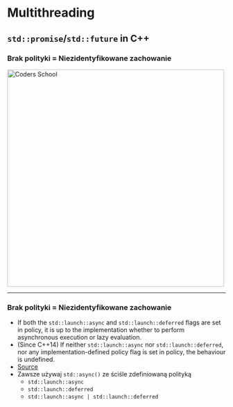 <!-- .slide: data-background="#111111" -->

# Multithreading

## `std::promise`/`std::future` in C++

### Brak polityki = Niezidentyfikowane zachowanie

<a href="https://coders.school">
    <img width="500" data-src="../coders_school_logo.png" alt="Coders School" class="plain">
</a>

___

### Brak polityki = Niezidentyfikowane zachowanie

* <!-- .element: class="fragment fade-in" --> If both the <code>std::launch::async</code> and <code>std::launch::deferred</code> flags are set in policy, it is up to the implementation whether to perform asynchronous execution or lazy evaluation.
* <!-- .element: class="fragment fade-in" --> (Since C++14) If neither <code>std::launch::async</code> nor <code>std::launch::deferred</code>, nor any implementation-defined policy flag is set in policy, <span>the behaviour is undefined</span>.
* <!-- .element: class="fragment fade-in" --> <a href="https://en.cppreference.com/w/cpp/thread/async">Source</a>
* <!-- .element: class="fragment fade-in" --> Zawsze używaj <code>std::async()</code> ze ściśle zdefiniowaną polityką
  * <!-- .element: class="fragment fade-in" --> <code>std::launch::async</code>
  * <!-- .element: class="fragment fade-in" --> <code>std::launch::deferred</code>
  * <!-- .element: class="fragment fade-in" --> <code>std::launch::async | std::launch::deferred</code>
